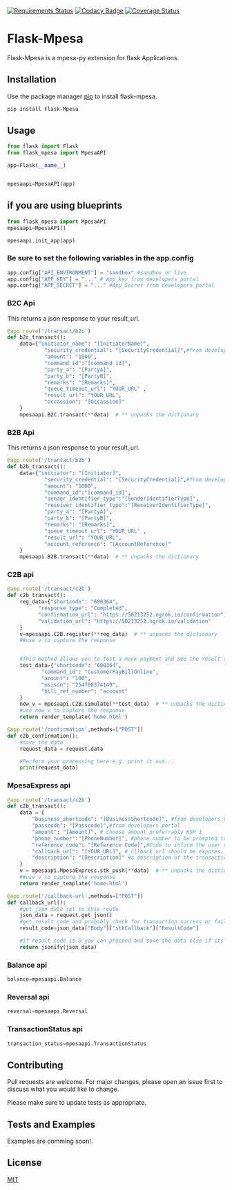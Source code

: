 [![Requirements Status](https://requires.io/github/allansifuna/Flask-Mpesa/requirements.svg?branch=master)](https://requires.io/github/allansifuna/Flask-Mpesa/requirements/?branch=master)
[![Codacy Badge](https://api.codacy.com/project/badge/Grade/95668732c0014077abf06e7826c1becf)](https://www.codacy.com/manual/allansifuna/Flask-Mpesa?utm_source=github.com&amp;utm_medium=referral&amp;utm_content=allansifuna/Flask-Mpesa&amp;utm_campaign=Badge_Grade)
[![Coverage Status](https://coveralls.io/repos/github/allansifuna/Flask-Mpesa/badge.svg?branch=master)](https://coveralls.io/github/allansifuna/Flask-Mpesa?branch=master)

# Flask-Mpesa
Flask-Mpesa is a mpesa-py extension for flask Applications.

## Installation

Use the package manager [pip](https://pip.pypa.io/en/stable/) to install flask-mpesa.

```bash
pip install Flask-Mpesa
```

## Usage

```python
from flask import Flask
from flask_mpesa import MpesaAPI

app=Flask(__name__)


mpesaapi=MpesaAPI(app)
```


## if you are using blueprints
```python
from flask_mpesa import MpesaAPI
mpesaapi=MpesaAPI()

mpesaapi.init_app(app)
```
### Be sure to set the following variables in the app.config

```python
app.config["API_ENVIRONMENT"] = "sandbox" #sandbox or live
app.config["APP_KEY"] = "..." # App_key from developers portal
app.config["APP_SECRET"] = "..." #App_Secret from developers portal
```
### B2C  Api
This returns a json response to your result_url.

```python
@app.route('/transact/b2c')
def b2c_transact():
    data={"initiator_name": "[InitiatorName]",
            "security_credential": "[SecurityCredential]",#from developers portal
            "amount": "1000",
            "command_id":"[command_id]",
            "party_a": "[PartyA]",
            "party_b": "[PartyB]",
            "remarks": "[Remarks]",
            "queue_timeout_url": "YOUR_URL" ,
            "result_url": "YOUR_URL",
            "occassion": "[Occassion]"
    }
    mpesaapi.B2C.transact(**data)  # ** unpacks the dictionary


```

### B2B  Api
This returns a json response to your result_url.

```python
@app.route('/transact/b2b')
def b2b_transact():
    data={"initiator": "[Initiator]",
            "security_credential": "[SecurityCredential]",#from developers portal
            "amount": "1000",
            "command_id":"[command_id]",
            "sender_identifier_type":"[SenderIdentifierType]",
            "receiver_identifier_type":"[ReceiverIdentifierType]",
            "party_a": "[PartyA]",
            "party_b": "[PartyB]",
            "remarks": "[Remarks]",
            "queue_timeout_url": "YOUR_URL" ,
            "result_url": "YOUR_URL",
            "account_reference": "[AccountReference]"
    }
    mpesaapi.B2B.transact(**data)  # ** unpacks the dictionary

```

### C2B  api

```python
@app.route('/transact/c2b')
def c2b_transact():
    reg_data={"shortcode": "600364",
          "response_type": "Completed",
          "confirmation_url": "https://50213252.ngrok.io/confirmation",
          "validation_url": "https://50213252.ngrok.io/validation"
    }
    v=mpesaapi.C2B.register(**reg_data)  # ** unpacks the dictionary
    ##use v to capture the response


    #This method allows you to test a mock payment and see the result so it can be avoided in production mode.
    test_data={"shortcode": "600364",
           "command_id": "CustomerPayBillOnline",
           "amount": "100",
           "msisdn": "254708374149",
           "bill_ref_number": "account"
    }
    new_v = mpesaapi.C2B.simulate(**test_data)  # ** unpacks the dictionary
    #use new_v to capture the response
    return render_template('home.html')

@app.route('/confirmation',methods=["POST"])
def c2b_confirmation():
    #save the data
    request_data = request.data

    #Perform your processing here e.g. print it out...
    print(request_data)

```

### MpesaExpress  api

```python
@app.route('/transact/c2b')
def c2b_transact():
    data = {
        "business_shortcode": "[BusinessShortcode]", #from developers portal
        "passcode": "[Passcode]",#from developers portal
        "amount": "[Amount]", # choose amount preferrably KSH 1
        "phone_number":"[PhoneNumber]", #phone number to be prompted to pay
        "reference_code": "[Reference Code]",#Code to inform the user of services he/she is paying for.
        "callback_url": "[YOUR_URL]", # cllback url should be exposes. for testing putposes you can route on host 0.0.0.0 and set the callback url to be https://youripaddress:yourport/endpoint
        "description": "[Description]" #a description of the transaction its optional
    }
    v = mpesaapi.MpesaExpress.stk_push(**data)  # ** unpacks the dictionary
    ##use v to capture the response
    return render_template('home.html')

@app.route('/callback-url',methods=["POST"])
def callback_url():
    #get json data set to this route
    json_data = request.get_json()
    #get result code and probably check for transaction success or failure
    result_code=json_data["Body"]["stkCallback"]["ResultCode"]

    #if result code is 0 you can proceed and save the data else if its any other number you can track the transaction
    return jsonify(json_data)

```
### Balance  api

```python
balance=mpesaapi.Balance

```
### Reversal  api

```python
reversal=mpesaapi.Reversal

```
### TransactionStatus  api

```python
transaction_status=mpesaapi.TransactionStatus

```
## Contributing
Pull requests are welcome. For major changes, please open an issue first to discuss what you would like to change.

Please make sure to update tests as appropriate.
## Tests and Examples

Examples are comming soon!.
## License
[MIT](https://github.com/allansifuna/Flask-Mpesa/blob/master/LICENSE)
